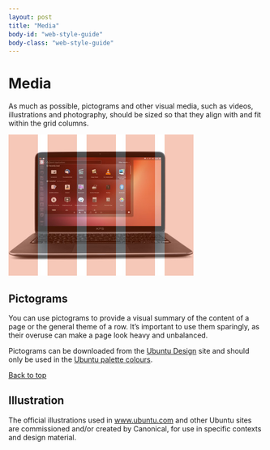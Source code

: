 ```yaml
---
layout: post
title: "Media"
body-id: "web-style-guide"
body-class: "web-style-guide"
---
```



<div class="row">
<div class="seven-col">
<h1>Media</h1>
<p>As much as possible, pictograms and other visual media, such as videos, illustrations and photography, should be sized so that they align with and fit within the grid columns.</p>
</div>
<div class="five-col last-col">
<img src="/assets/images/media-grid.jpg" />
</div>
</div>

<div class="row">
<h2 id="pictograms">Pictograms</h2>
<div class="eight-col">
<p>You can use pictograms to provide a visual summary of the content of a page or the general theme of a row. It&#8217;s important to use them sparingly, as their overuse can make a page look heavy and unbalanced.</p>
<p>Pictograms can be downloaded from the <a href="http://design.ubuntu.com/downloads">Ubuntu Design</a> site and should only be used in the <a href="http://design.ubuntu.com/brand/colour-palette">Ubuntu palette colours</a>.</p>
</div>
</div>

<div class="row no-border">
<div class="link-top"><a href="#">Back to top</a></div>
<h2 id="illustration">Illustration</h2>
<div class="eight-col">
<p>The official illustrations used in <a href="http://www.ubuntu.com">www.ubuntu.com</a> and other Ubuntu sites are commissioned and/or created by Canonical, for use in specific contexts and design material.</p>
</div>
</div>
